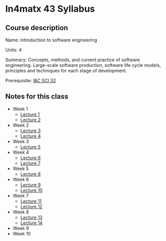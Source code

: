 # In4matx 43 Syllabus

## Course description

Name: introduction to software engineering

Units: 4

Summary: Concepts, methods, and current practice of software engineering. Large-scale software production, software life cycle models, principles and techniques for each stage of development.

Prerequisite: [I&C SCI 32](../../winter-2020/ics-32/syllabus.md)

## Notes for this class

- Week 1
    - [Lecture 1](./week1/lecture-1.md)
    - [Lecture 2](./week1/lecture-2.md)
- Week 2
    - [Lecture 3](./week2/lecture-3.md)
    - [Lecture 4](./week2/lecture-4.md)
- Week 3
    - [Lecture 5](./week3/lecture-5.md)
- Week 4
    - [Lecture 6](./week4/lecture-6.md)
    - [Lecture 7](./week4/lecture-7.md)
- Week 5
    - [Lecture 8](./week5/lecture-8.md)
- Week 6
    - [Lecture 9](./week6/lecture-9.md)
    - [Lecture 10](./week6/lecture-10.md)
- Week 7
    - [Lecture 11](./week7/lecture-11.md)
    - [Lecture 12](./week7/lecture-12.md)
- Week 8
    - [Lecture 13](./week8/lecture-13.md)
    - [Lecture 14](./week8/lecture-14.md)
- Week 9
- Week 10